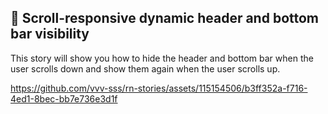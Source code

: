 ## 🚀 Scroll-responsive dynamic header and bottom bar visibility

This story will show you how to hide the header and bottom bar when the user scrolls down and show them again when the user scrolls up.

https://github.com/vvv-sss/rn-stories/assets/115154506/b3ff352a-f716-4ed1-8bec-bb7e736e3d1f
